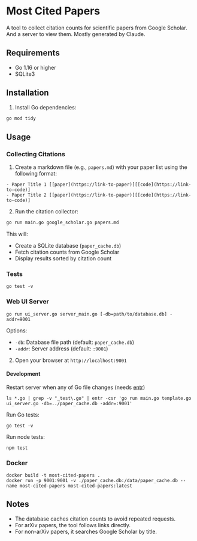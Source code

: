 # Most Cited Papers

A tool to collect citation counts for scientific papers from Google Scholar. And a server to view them. Mostly generated by Claude.

## Requirements

- Go 1.16 or higher
- SQLite3

## Installation

1. Install Go dependencies:

```bash
go mod tidy
```

## Usage

### Collecting Citations

1. Create a markdown file (e.g., `papers.md`) with your paper list using the following format:

```
- Paper Title 1 [[paper](https://link-to-paper)][[code](https://link-to-code)]
- Paper Title 2 [[paper](https://link-to-paper)][[code](https://link-to-code)]
```

2. Run the citation collector:

```bash
go run main.go google_scholar.go papers.md
```

This will:
- Create a SQLite database (`paper_cache.db`)
- Fetch citation counts from Google Scholar
- Display results sorted by citation count

### Tests

```
go test -v
```

### Web UI Server
```
go run ui_server.go server_main.go [-db=path/to/database.db] -addr=9001
```

Options:
- `-db`: Database file path (default: `paper_cache.db`)
- `-addr`: Server address (default: `:9001`)

2. Open your browser at `http://localhost:9001`

#### Development
Restart server when any of Go file changes (needs [entr](https://formulae.brew.sh/formula/entr))
```
ls *.go | grep -v "_test\.go" | entr -csr 'go run main.go template.go ui_server.go -db=../paper_cache.db -addr=:9001'
```

Run Go tests:
```
go test -v
```

Run node tests:

```
npm test
```

### Docker

```
docker build -t most-cited-papers .
docker run -p 9001:9001 -v ./paper_cache.db:/data/paper_cache.db --name most-cited-papers most-cited-papers:latest
```

## Notes

- The database caches citation counts to avoid repeated requests.
- For arXiv papers, the tool follows links directly.
- For non-arXiv papers, it searches Google Scholar by title.
